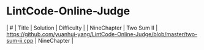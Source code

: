 # LintCode-Online-Judge

| # | Title | Solution | Difficulty |
| NineChapter | Two Sum II | https://github.com/yuanhui-yang/LintCode-Online-Judge/blob/master/two-sum-ii.cpp | NineChapter |